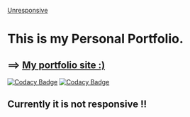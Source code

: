 <a href="#">Unresponsive</a>

# This is my Personal Portfolio.
## ==> [My portfolio site :)](https://rajat-portfolio.netlify.com/)

[![Codacy Badge](https://api.codacy.com/project/badge/Grade/707e2102eeb6474389ac9607191f4133)](https://app.codacy.com/app/rajatgour95/my_portfolio?utm_source=github.com&utm_medium=referral&utm_content=Rajat1999/my_portfolio&utm_campaign=Badge_Grade_Dashboard)
[![Codacy Badge](https://api.codacy.com/project/badge/Grade/56350da888ad418f82727ac98548310c)](https://app.codacy.com/app/Rajat1999/my_portfolio?utm_source=github.com&utm_medium=referral&utm_content=Rajat1999/my_portfolio&utm_campaign=Badge_Grade_Dashboard)


## Currently it is not responsive !!
